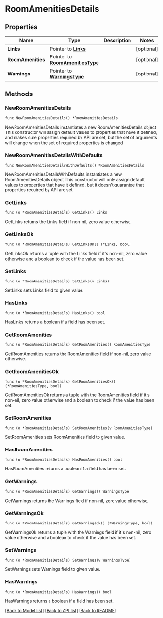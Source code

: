 # RoomAmenitiesDetails

## Properties

Name | Type | Description | Notes
------------ | ------------- | ------------- | -------------
**Links** | Pointer to [**Links**](Links.md) |  | [optional] 
**RoomAmenities** | Pointer to [**RoomAmenitiesType**](RoomAmenitiesType.md) |  | [optional] 
**Warnings** | Pointer to [**WarningsType**](WarningsType.md) |  | [optional] 

## Methods

### NewRoomAmenitiesDetails

`func NewRoomAmenitiesDetails() *RoomAmenitiesDetails`

NewRoomAmenitiesDetails instantiates a new RoomAmenitiesDetails object
This constructor will assign default values to properties that have it defined,
and makes sure properties required by API are set, but the set of arguments
will change when the set of required properties is changed

### NewRoomAmenitiesDetailsWithDefaults

`func NewRoomAmenitiesDetailsWithDefaults() *RoomAmenitiesDetails`

NewRoomAmenitiesDetailsWithDefaults instantiates a new RoomAmenitiesDetails object
This constructor will only assign default values to properties that have it defined,
but it doesn't guarantee that properties required by API are set

### GetLinks

`func (o *RoomAmenitiesDetails) GetLinks() Links`

GetLinks returns the Links field if non-nil, zero value otherwise.

### GetLinksOk

`func (o *RoomAmenitiesDetails) GetLinksOk() (*Links, bool)`

GetLinksOk returns a tuple with the Links field if it's non-nil, zero value otherwise
and a boolean to check if the value has been set.

### SetLinks

`func (o *RoomAmenitiesDetails) SetLinks(v Links)`

SetLinks sets Links field to given value.

### HasLinks

`func (o *RoomAmenitiesDetails) HasLinks() bool`

HasLinks returns a boolean if a field has been set.

### GetRoomAmenities

`func (o *RoomAmenitiesDetails) GetRoomAmenities() RoomAmenitiesType`

GetRoomAmenities returns the RoomAmenities field if non-nil, zero value otherwise.

### GetRoomAmenitiesOk

`func (o *RoomAmenitiesDetails) GetRoomAmenitiesOk() (*RoomAmenitiesType, bool)`

GetRoomAmenitiesOk returns a tuple with the RoomAmenities field if it's non-nil, zero value otherwise
and a boolean to check if the value has been set.

### SetRoomAmenities

`func (o *RoomAmenitiesDetails) SetRoomAmenities(v RoomAmenitiesType)`

SetRoomAmenities sets RoomAmenities field to given value.

### HasRoomAmenities

`func (o *RoomAmenitiesDetails) HasRoomAmenities() bool`

HasRoomAmenities returns a boolean if a field has been set.

### GetWarnings

`func (o *RoomAmenitiesDetails) GetWarnings() WarningsType`

GetWarnings returns the Warnings field if non-nil, zero value otherwise.

### GetWarningsOk

`func (o *RoomAmenitiesDetails) GetWarningsOk() (*WarningsType, bool)`

GetWarningsOk returns a tuple with the Warnings field if it's non-nil, zero value otherwise
and a boolean to check if the value has been set.

### SetWarnings

`func (o *RoomAmenitiesDetails) SetWarnings(v WarningsType)`

SetWarnings sets Warnings field to given value.

### HasWarnings

`func (o *RoomAmenitiesDetails) HasWarnings() bool`

HasWarnings returns a boolean if a field has been set.


[[Back to Model list]](../README.md#documentation-for-models) [[Back to API list]](../README.md#documentation-for-api-endpoints) [[Back to README]](../README.md)



